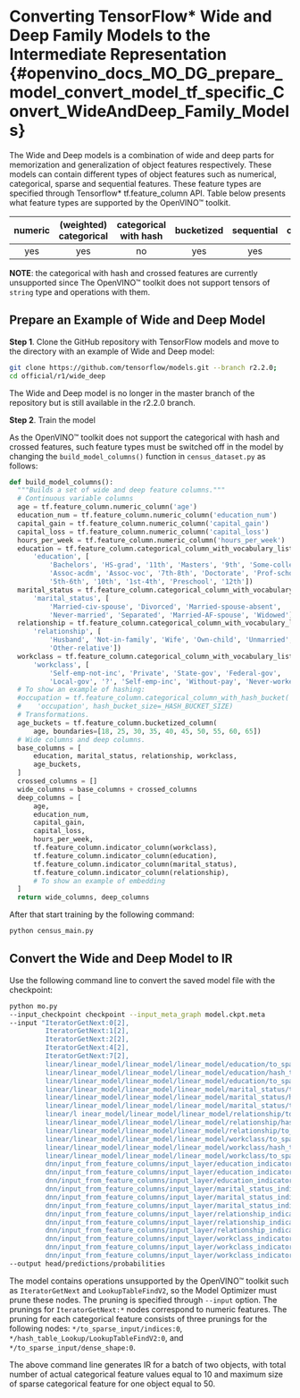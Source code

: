 # Converting TensorFlow* Wide and Deep Family Models to the Intermediate Representation {#openvino_docs_MO_DG_prepare_model_convert_model_tf_specific_Convert_WideAndDeep_Family_Models}

The Wide and Deep models is a combination of wide and deep parts for memorization and generalization of object features respectively.
These models can contain different types of object features such as numerical, categorical, sparse and sequential features. These feature types are specified
through Tensorflow* tf.feature_column API. Table below presents what feature types are supported by the OpenVINO&trade; toolkit.

| numeric | (weighted) categorical | categorical with hash | bucketized | sequential | crossed |
|:-------:|:----------------------:|:---------------------:|:----------:|:----------:|:-------:|
| yes     | yes                    | no                    | yes        | yes        | no      |

**NOTE**: the categorical with hash and crossed features are currently unsupported since The OpenVINO&trade; toolkit does not support tensors of `string` type and operations with them.

## Prepare an Example of Wide and Deep Model

**Step 1**. Clone the GitHub repository with TensorFlow models and move to the directory with an example of Wide and Deep model:

```sh
git clone https://github.com/tensorflow/models.git --branch r2.2.0;
cd official/r1/wide_deep
```

The Wide and Deep model is no longer in the master branch of the repository but is still available in the r2.2.0 branch.


**Step 2**. Train the model

As the OpenVINO&trade; toolkit does not support the categorical with hash and crossed features, such feature types must be switched off in the model 
by changing the `build_model_columns()` function in `census_dataset.py` as follows:

```python
def build_model_columns():
  """Builds a set of wide and deep feature columns."""
  # Continuous variable columns
  age = tf.feature_column.numeric_column('age')
  education_num = tf.feature_column.numeric_column('education_num')
  capital_gain = tf.feature_column.numeric_column('capital_gain')
  capital_loss = tf.feature_column.numeric_column('capital_loss')
  hours_per_week = tf.feature_column.numeric_column('hours_per_week')
  education = tf.feature_column.categorical_column_with_vocabulary_list(
      'education', [
          'Bachelors', 'HS-grad', '11th', 'Masters', '9th', 'Some-college',
          'Assoc-acdm', 'Assoc-voc', '7th-8th', 'Doctorate', 'Prof-school',
          '5th-6th', '10th', '1st-4th', 'Preschool', '12th'])
  marital_status = tf.feature_column.categorical_column_with_vocabulary_list(
      'marital_status', [
          'Married-civ-spouse', 'Divorced', 'Married-spouse-absent',
          'Never-married', 'Separated', 'Married-AF-spouse', 'Widowed'])
  relationship = tf.feature_column.categorical_column_with_vocabulary_list(
      'relationship', [
          'Husband', 'Not-in-family', 'Wife', 'Own-child', 'Unmarried',
          'Other-relative'])
  workclass = tf.feature_column.categorical_column_with_vocabulary_list(
      'workclass', [
          'Self-emp-not-inc', 'Private', 'State-gov', 'Federal-gov',
          'Local-gov', '?', 'Self-emp-inc', 'Without-pay', 'Never-worked'])
  # To show an example of hashing:
  #occupation = tf.feature_column.categorical_column_with_hash_bucket(
  #    'occupation', hash_bucket_size=_HASH_BUCKET_SIZE)
  # Transformations.
  age_buckets = tf.feature_column.bucketized_column(
      age, boundaries=[18, 25, 30, 35, 40, 45, 50, 55, 60, 65])
  # Wide columns and deep columns.
  base_columns = [
      education, marital_status, relationship, workclass, 
      age_buckets,
  ]
  crossed_columns = []
  wide_columns = base_columns + crossed_columns
  deep_columns = [
      age,
      education_num,
      capital_gain,
      capital_loss,
      hours_per_week,
      tf.feature_column.indicator_column(workclass),
      tf.feature_column.indicator_column(education),
      tf.feature_column.indicator_column(marital_status),
      tf.feature_column.indicator_column(relationship),
      # To show an example of embedding
  ]
  return wide_columns, deep_columns
```

After that start training by the following command:

```sh
python census_main.py
```

## Convert the Wide and Deep Model to IR

Use the following command line to convert the saved model file with the checkpoint:

```sh
python mo.py 
--input_checkpoint checkpoint --input_meta_graph model.ckpt.meta
--input "IteratorGetNext:0[2],
         IteratorGetNext:1[2],
         IteratorGetNext:2[2],
         IteratorGetNext:4[2],
         IteratorGetNext:7[2],
         linear/linear_model/linear_model/linear_model/education/to_sparse_input/indices:0[10 2]{i32},
         linear/linear_model/linear_model/linear_model/education/hash_table_Lookup/LookupTableFindV2:0[10]{i32},
         linear/linear_model/linear_model/linear_model/education/to_sparse_input/dense_shape:0[2]{i32}->[2 50],
         linear/linear_model/linear_model/linear_model/marital_status/to_sparse_input/indices:0[10 2]{i32},
         linear/linear_model/linear_model/linear_model/marital_status/hash_table_Lookup/LookupTableFindV2:0[10]{i32},
         linear/linear_model/linear_model/linear_model/marital_status/to_sparse_input/dense_shape:0[2]{i32}->[2 50],
         linear/l inear_model/linear_model/linear_model/relationship/to_sparse_input/indices:0[10 2]{i32},
         linear/linear_model/linear_model/linear_model/relationship/hash_table_Lookup/LookupTableFindV2:0[10]{i32},
         linear/linear_model/linear_model/linear_model/relationship/to_sparse_input/dense_shape:0[2]{i32}->[2 50],
         linear/linear_model/linear_model/linear_model/workclass/to_sparse_input/indices:0[10 2]{i32},
         linear/linear_model/linear_model/linear_model/workclass/hash_table_Lookup/LookupTableFindV2:0[10]{i32},
         linear/linear_model/linear_model/linear_model/workclass/to_sparse_input/dense_shape:0[2]{i32}->[2 50],
         dnn/input_from_feature_columns/input_layer/education_indicator/to_sparse_input/indices:0[10 2]{i32},
         dnn/input_from_feature_columns/input_layer/education_indicator/hash_table_Lookup/LookupTableFindV2:0[10]{i32},
         dnn/input_from_feature_columns/input_layer/education_indicator/to_sparse_input/dense_shape:0[2]{i32}->[2 50],
         dnn/input_from_feature_columns/input_layer/marital_status_indicator/to_sparse_input/indices:0[10 2]{i32},
         dnn/input_from_feature_columns/input_layer/marital_status_indicator/hash_table_Lookup/LookupTableFindV2:0[10]{i32},
         dnn/input_from_feature_columns/input_layer/marital_status_indicator/to_sparse_input/dense_shape:0[2]{i32}->[2 50],
         dnn/input_from_feature_columns/input_layer/relationship_indicator/to_sparse_input/indices:0[10 2]{i32},
         dnn/input_from_feature_columns/input_layer/relationship_indicator/hash_table_Lookup/LookupTableFindV2:0[10]{i32},
         dnn/input_from_feature_columns/input_layer/relationship_indicator/to_sparse_input/dense_shape:0[2]{i32}->[2 50],
         dnn/input_from_feature_columns/input_layer/workclass_indicator/to_sparse_input/indices:0[10 2]{i32},
         dnn/input_from_feature_columns/input_layer/workclass_indicator/hash_table_Lookup/LookupTableFindV2:0[10]{i32},
         dnn/input_from_feature_columns/input_layer/workclass_indicator/to_sparse_input/dense_shape:0[2]{i32}->[2 50]" 
--output head/predictions/probabilities
```

The model contains operations unsupported by the OpenVINO&trade; toolkit such as `IteratorGetNext` and `LookupTableFindV2`, so the Model Optimizer must prune these nodes.
The pruning is specified through `--input` option. The prunings for `IteratorGetNext:*` nodes correspond to numeric features.
The pruning for each categorical feature consists of three prunings for the following nodes: `*/to_sparse_input/indices:0`, `*/hash_table_Lookup/LookupTableFindV2:0`, and `*/to_sparse_input/dense_shape:0`.

The above command line generates IR for a batch of two objects, with total number of actual categorical feature values equal to 10 and maximum size of sparse categorical feature for one object equal to 50.
